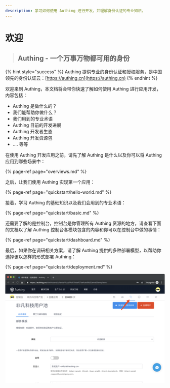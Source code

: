 ```yaml
---
description: 学习如何使用 Authing 进行开发，并理解身份认证的专业知识。
---
```


# 欢迎

> ## Authing - 一个万事万物都可用的身份

{% hint style="success" %}
 Authing 提供专业的身份认证和授权服务，是中国领先的身份认证云：[https://authing.cn](https://authing.cn)
{% endhint %}

欢迎来到 Authing，本文档将会带你快速了解如何使用 Authing 进行应用开发，内容包括：

* Authing 是做什么的？
* 我们能帮助你做什么？
* 我们用到的专业术语
* Authing 目前的开发进展
* Authing 开发者生态
* Authing 开发资源包
* .... 等等

在使用 Authing 开发应用之前，请先了解 Authing 是什么以及你可以将 Authing 应用到哪些场景中：

{% page-ref page="overviews.md" %}

之后，让我们使用 Authing 实现第一个应用：

{% page-ref page="quickstart/hello-world.md" %}

接着，学习 Authing 的基础知识以及我们会用到的专业术语：

{% page-ref page="quickstart/basic.md" %}

还需要了解的是控制台，控制台是你管理所有 Authing 资源的地方，请查看下面的文档以了解 Authing 控制台各模块包含的内容和你可以在控制台中做的事情：

{% page-ref page="quickstart/dashboard.md" %}

最后，如果你在调研相关方案，请了解 Authing 提供的多种部署模型，以帮助你选择该以怎样的形式部署 Authing：

{% page-ref page="quickstart/deployment.md" %}

![Authing Logo](.gitbook/assets/image%20%28328%29.png)



